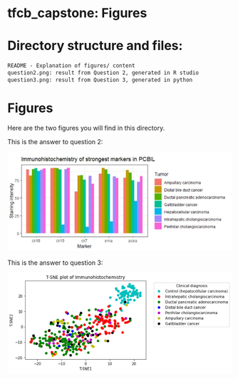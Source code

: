# tfcb_capstone: Figures
 
# Directory structure and files:
	README - Explanation of figures/ content
	question2.png: result from Question 2, generated in R studio
	question3.png: result from Question 3, generated in python

# Figures
Here are the two figures you will find in this directory.

This is the answer to question 2:

![](figures/question2.png)

This is the answer to question 3:

![](figures/question3.png)